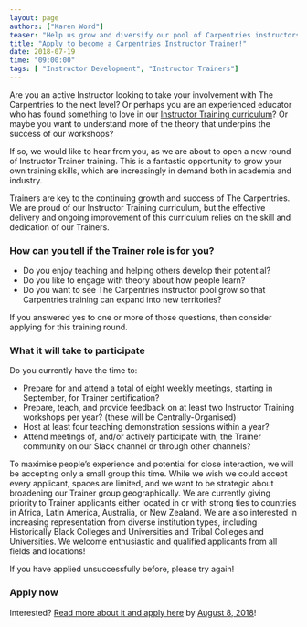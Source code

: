 ```yaml
---
layout: page
authors: ["Karen Word"]
teaser: "Help us grow and diversify our pool of Carpentries instructors"
title: "Apply to become a Carpentries Instructor Trainer!"
date: 2018-07-19
time: "09:00:00"
tags: [ "Instructor Development", "Instructor Trainers"]
---
```


Are you an active Instructor looking to take your involvement with The Carpentries to the next level? Or perhaps you are
an experienced educator who has found something to love in
our [Instructor Training curriculum](https://carpentries.github.io/instructor-training/)?
Or maybe you want to understand more of the theory that underpins the success of our workshops?

If so, we would like to hear from you, as we are about to open a new round of Instructor Trainer training.
This is a fantastic opportunity to grow your own training skills, which are increasingly in demand both in academia and industry.

Trainers are key to the continuing growth and success of The Carpentries. We are proud of our Instructor Training
curriculum, but the effective delivery and ongoing improvement of this curriculum relies on the skill and dedication of our Trainers.

### How can you tell if the Trainer role is for you?

- Do you enjoy teaching and helping others develop their potential?
- Do you like to engage with theory about how people learn?
- Do you want to see The Carpentries instructor pool grow so that Carpentries training can expand into new territories?

If you answered yes to one or more of those questions, then consider applying for this training round.

### What it will take to participate

Do you currently have the time to:

- Prepare for and attend a total of eight weekly meetings, starting in September, for Trainer certification?
- Prepare, teach, and provide feedback on at least two Instructor Training workshops per year? (these will be Centrally-Organised)
- Host at least four teaching demonstration sessions within a year?
- Attend meetings of, and/or actively participate with, the Trainer community on our Slack channel or through other channels?

To maximise people’s experience and potential for close interaction, we will be accepting only a small group this time.
While we wish we could accept every applicant, spaces are limited, and we want to be strategic about broadening our
Trainer group geographically. We are currently giving priority to Trainer applicants either located in or with
strong ties to countries in Africa, Latin America, Australia, or New Zealand. We are also interested in increasing
representation from diverse institution types, including Historically Black Colleges and Universities and
Tribal Colleges and Universities. We welcome enthusiastic and qualified applicants from all fields and locations!

If you have applied unsuccessfully before, please try again!

### Apply now

Interested? [Read more about it and apply here](https://goo.gl/forms/6r6Ww4pdXD723orm2)
by [August 8, 2018](https://www.timeanddate.com/worldclock/fixedtime.html?msg=Carpentries+Instructor+Trainer+Application+Deadline&iso=20180809T00&p1=%3A)!
